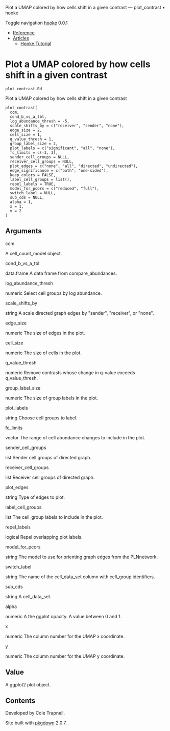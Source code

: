 Plot a UMAP colored by how cells shift in a given contrast — plot\_contrast • hooke

Toggle navigation [hooke](../index.html) 0.0.1

*   [Reference](../reference/index.html)
*   [Articles](#)
    *   [Hooke Tutorial](../articles/hooke_tutorial.html)

Plot a UMAP colored by how cells shift in a given contrast
==========================================================

`plot_contrast.Rd`

Plot a UMAP colored by how cells shift in a given contrast

    plot_contrast(
      ccm,
      cond_b_vs_a_tbl,
      log_abundance_thresh = -5,
      scale_shifts_by = c("receiver", "sender", "none"),
      edge_size = 2,
      cell_size = 1,
      q_value_thresh = 1,
      group_label_size = 2,
      plot_labels = c("significant", "all", "none"),
      fc_limits = c(-3, 3),
      sender_cell_groups = NULL,
      receiver_cell_groups = NULL,
      plot_edges = c("none", "all", "directed", "undirected"),
      edge_significance = c("both", "one-sided"),
      keep_colors = FALSE,
      label_cell_groups = list(),
      repel_labels = TRUE,
      model_for_pcors = c("reduced", "full"),
      switch_label = NULL,
      sub_cds = NULL,
      alpha = 1,
      x = 1,
      y = 2
    )

Arguments
---------

ccm

A cell\_count\_model object.

cond\_b\_vs\_a\_tbl

data.frame A data frame from compare\_abundances.

log\_abundance\_thresh

numeric Select cell groups by log abundance.

scale\_shifts\_by

string A scale directed graph edges by "sender", "receiver", or "none".

edge\_size

numeric The size of edges in the plot.

cell\_size

numeric The size of cells in the plot.

q\_value\_thresh

numeric Remove contrasts whose change in q-value exceeds q\_value\_thresh.

group\_label\_size

numeric The size of group labels in the plot.

plot\_labels

string Choose cell groups to label.

fc\_limits

vector The range of cell abundance changes to include in the plot.

sender\_cell\_groups

list Sender cell groups of directed graph.

receiver\_cell\_groups

list Receiver cell groups of directed graph.

plot\_edges

string Type of edges to plot.

label\_cell\_groups

list The cell\_group labels to include in the plot.

repel\_labels

logical Repel overlapping plot labels.

model\_for\_pcors

string The model to use for orienting graph edges from the PLNnetwork.

switch\_label

string The name of the cell\_data\_set column with cell\_group identifiers.

sub\_cds

string A cell\_data\_set.

alpha

numeric A the ggplot opacity. A value between 0 and 1.

x

numeric The column number for the UMAP x coordinate.

y

numeric The column number for the UMAP y coordinate.

Value
-----

A ggplot2 plot object.

Contents
--------

Developed by Cole Trapnell.

Site built with [pkgdown](https://pkgdown.r-lib.org/) 2.0.7.